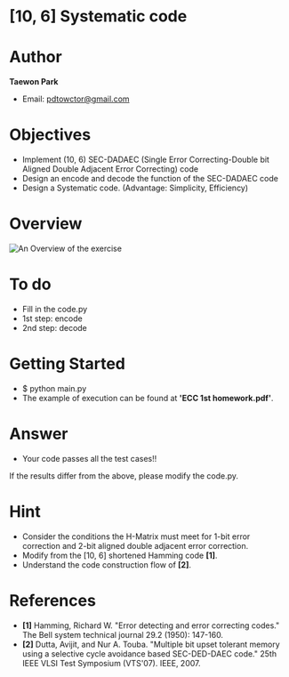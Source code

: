 # [10, 6] Systematic code

# Author

**Taewon Park** 

- Email: pdtowctor@gmail.com

# Objectives
- Implement (10, 6) SEC-DADAEC (Single Error Correcting-Double bit Aligned Double Adjacent Error Correcting) code
- Design an encode and decode the function of the SEC-DADAEC code
- Design a Systematic code. (Advantage: Simplicity, Efficiency)

# Overview
![An Overview of the exercise](https://github.com/xyz123479/ECC-exercise/blob/main/01_Basic/03_10_6_Systematic_code/%5B10%2C%206%5D%20Systematic%20code.PNG)

# To do
- Fill in the code.py
- 1st step: encode
- 2nd step: decode

# Getting Started
- $ python main.py
- The example of execution can be found at **'ECC 1st homework.pdf'**.

# Answer
- Your code passes all the test cases!!

If the results differ from the above, please modify the code.py.

# Hint
- Consider the conditions the H-Matrix must meet for 1-bit error correction and 2-bit aligned double adjacent error correction.
- Modify from the [10, 6] shortened Hamming code **[1]**.
- Understand the code construction flow of **[2]**.

# References
- **[1]** Hamming, Richard W. "Error detecting and error correcting codes." The Bell system technical journal 29.2 (1950): 147-160.
- **[2]** Dutta, Avijit, and Nur A. Touba. "Multiple bit upset tolerant memory using a selective cycle avoidance based SEC-DED-DAEC code." 25th IEEE VLSI Test Symposium (VTS'07). IEEE, 2007.
